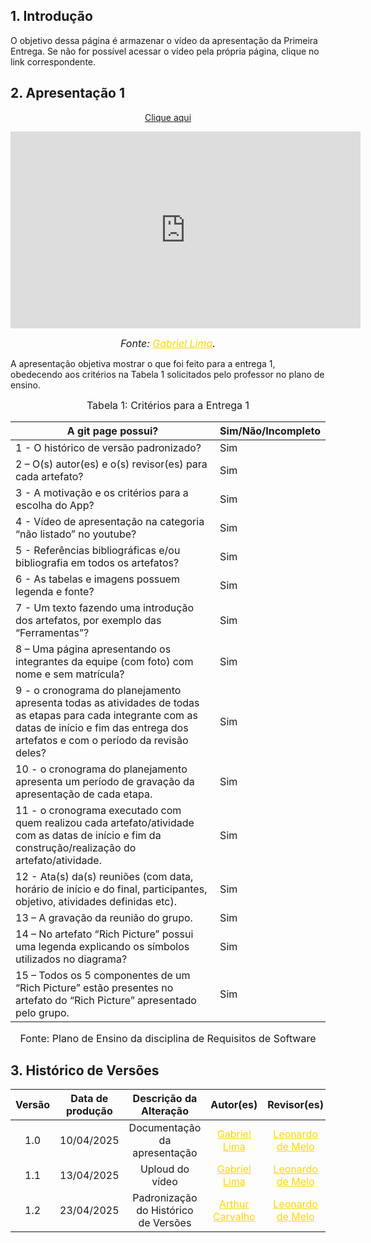 ## 1. Introdução

O objetivo dessa página é armazenar o vídeo da apresentação da Primeira Entrega. Se não for possível acessar o vídeo pela própria página, clique no link correspondente.

## 2. Apresentação 1
<p style="text-align: center"><a href="https://youtu.be/2BGZ4I2GY4Y" target="blanket">Clique aqui</a></p>

<center>
<iframe width="560" height="315" src="https://www.youtube.com/embed/2BGZ4I2GY4Y?si=x8klBSwtQkNOyCyf" title="YouTube video player" frameborder="0" allow="accelerometer; autoplay; clipboard-write; encrypted-media; gyroscope; picture-in-picture; web-share" referrerpolicy="strict-origin-when-cross-origin" allowfullscreen></iframe>
</center>


<font size="3"><p style="text-align: center">_Fonte: [<a style="color:gold;" href="https://github.com/gabriel-lima258" target="_blank">Gabriel Lima</a>](https://github.com/gabriel-lima258)._</p></font>


A apresentação objetiva mostrar o que foi feito para a entrega 1, obedecendo aos critérios na Tabela 1 solicitados pelo professor no plano de ensino.

<font size="3"><p style="text-align: center">Tabela 1: Critérios para a Entrega 1</p></font>

A git page possui?  | Sim/Não/Incompleto
--------- | ------
1 - O histórico de versão padronizado? | Sim
2 – O(s) autor(es) e o(s) revisor(es) para cada artefato? | Sim
3 - A motivação e os critérios para a escolha do App? | Sim
4 - Vídeo de apresentação na categoria “não listado” no youtube? | Sim
5 - Referências bibliográficas e/ou bibliografia em todos os artefatos? | Sim
6 - As tabelas e imagens possuem legenda e fonte? | Sim
7 - Um texto fazendo uma introdução dos artefatos, por exemplo das “Ferramentas”? | Sim
8 – Uma página apresentando os integrantes da equipe (com foto) com nome e sem matrícula? | Sim
9 - o cronograma do planejamento apresenta todas as atividades de todas as etapas para cada integrante com as datas de início e fim das entrega dos artefatos e com o período da revisão deles? | Sim
10 - o cronograma do planejamento apresenta um período de gravação da apresentação de cada etapa. | Sim
11 - o cronograma executado com quem realizou cada artefato/atividade com as datas de início e fim da construção/realização do artefato/atividade. | Sim
12 - Ata(s) da(s) reuniões (com data, horário de início e do final, participantes, objetivo, atividades definidas etc). | Sim
13 – A gravação da reunião do grupo. | Sim
14 – No artefato “Rich Picture” possui uma legenda explicando os símbolos utilizados no diagrama? | Sim
15 – Todos os 5 componentes de um “Rich Picture” estão presentes no artefato do “Rich Picture” apresentado pelo grupo. | Sim


<font size="3"><p style="text-align: center">Fonte: Plano de Ensino da disciplina de Requisitos de Software</p></font>

## 3. Histórico de Versões

| Versão | Data de produção   | Descrição da Alteração                               | Autor(es)             | Revisor(es)      |Data de Revisão |
| :----: | :----------------: | :--------------------------------------------------: | :-------------------: | :-------------:  |  :-----------: |
1.0 | 10/04/2025 | Documentação da apresentação | <a style="color:gold;" href="https://github.com/gabriel-lima258" target="_blank">Gabriel Lima</a> | <a style="color:gold;" href="https://github.com/leozinlima" target="_blank">Leonardo de Melo</a>| 15/04/2025|
1.1 | 13/04/2025 | Uploud do vídeo  | <a style="color:gold;" href="https://github.com/gabriel-lima258" target="_blank">Gabriel Lima</a> | <a style="color:gold;" href="https://github.com/leozinlima" target="_blank">Leonardo de Melo</a>| 15/04/2025|
1.2| 23/04/2025 | Padronização do Histórico de Versões  | <a style="color:gold;" href="https://github.com/arthurlleite" target="_blank">Arthur Carvalho</a> | <a style="color:gold;" href="https://github.com/leozinlima" target="_blank">Leonardo de Melo</a>| 23/04/2025|